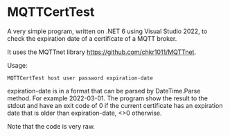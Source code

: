 # MQTTCertTest

A very simple program, written on .NET 6 using Visual Studio 2022, to check the expiration date of a certificate of a MQTT broker.


It uses the MQTTnet library https://github.com/chkr1011/MQTTnet.


Usage:

`
MQTTCertTest host user password expiration-date
`

expiration-date is in a format that can be parsed by DateTime.Parse method. For example 2022-03-01.
The program show the result to the stdout and have an exit code of 0 if the current certificate has an expiration 
date that is older than expiration-date, <>0 otherwise.

Note that the code is very raw.


